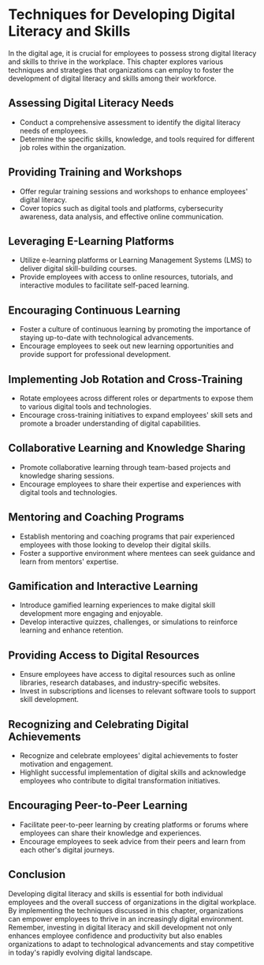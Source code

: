 Techniques for Developing Digital Literacy and Skills
================================================================

In the digital age, it is crucial for employees to possess strong digital literacy and skills to thrive in the workplace. This chapter explores various techniques and strategies that organizations can employ to foster the development of digital literacy and skills among their workforce.

Assessing Digital Literacy Needs
--------------------------------

* Conduct a comprehensive assessment to identify the digital literacy needs of employees.
* Determine the specific skills, knowledge, and tools required for different job roles within the organization.

Providing Training and Workshops
--------------------------------

* Offer regular training sessions and workshops to enhance employees' digital literacy.
* Cover topics such as digital tools and platforms, cybersecurity awareness, data analysis, and effective online communication.

Leveraging E-Learning Platforms
-------------------------------

* Utilize e-learning platforms or Learning Management Systems (LMS) to deliver digital skill-building courses.
* Provide employees with access to online resources, tutorials, and interactive modules to facilitate self-paced learning.

Encouraging Continuous Learning
-------------------------------

* Foster a culture of continuous learning by promoting the importance of staying up-to-date with technological advancements.
* Encourage employees to seek out new learning opportunities and provide support for professional development.

Implementing Job Rotation and Cross-Training
--------------------------------------------

* Rotate employees across different roles or departments to expose them to various digital tools and technologies.
* Encourage cross-training initiatives to expand employees' skill sets and promote a broader understanding of digital capabilities.

Collaborative Learning and Knowledge Sharing
--------------------------------------------

* Promote collaborative learning through team-based projects and knowledge sharing sessions.
* Encourage employees to share their expertise and experiences with digital tools and technologies.

Mentoring and Coaching Programs
-------------------------------

* Establish mentoring and coaching programs that pair experienced employees with those looking to develop their digital skills.
* Foster a supportive environment where mentees can seek guidance and learn from mentors' expertise.

Gamification and Interactive Learning
-------------------------------------

* Introduce gamified learning experiences to make digital skill development more engaging and enjoyable.
* Develop interactive quizzes, challenges, or simulations to reinforce learning and enhance retention.

Providing Access to Digital Resources
-------------------------------------

* Ensure employees have access to digital resources such as online libraries, research databases, and industry-specific websites.
* Invest in subscriptions and licenses to relevant software tools to support skill development.

Recognizing and Celebrating Digital Achievements
------------------------------------------------

* Recognize and celebrate employees' digital achievements to foster motivation and engagement.
* Highlight successful implementation of digital skills and acknowledge employees who contribute to digital transformation initiatives.

Encouraging Peer-to-Peer Learning
---------------------------------

* Facilitate peer-to-peer learning by creating platforms or forums where employees can share their knowledge and experiences.
* Encourage employees to seek advice from their peers and learn from each other's digital journeys.

Conclusion
----------

Developing digital literacy and skills is essential for both individual employees and the overall success of organizations in the digital workplace. By implementing the techniques discussed in this chapter, organizations can empower employees to thrive in an increasingly digital environment. Remember, investing in digital literacy and skill development not only enhances employee confidence and productivity but also enables organizations to adapt to technological advancements and stay competitive in today's rapidly evolving digital landscape.
